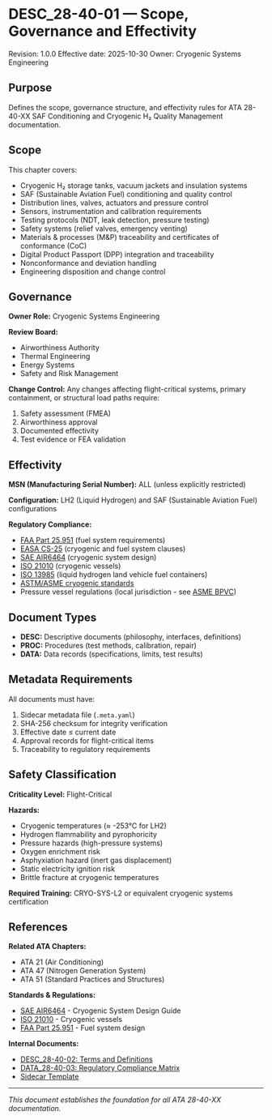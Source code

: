 # DESC_28-40-01 — Scope, Governance and Effectivity

Revision: 1.0.0
Effective date: 2025-10-30
Owner: Cryogenic Systems Engineering

## Purpose

Defines the scope, governance structure, and effectivity rules for ATA 28-40-XX SAF Conditioning and Cryogenic H₂ Quality Management documentation.

## Scope

This chapter covers:
- Cryogenic H₂ storage tanks, vacuum jackets and insulation systems
- SAF (Sustainable Aviation Fuel) conditioning and quality control
- Distribution lines, valves, actuators and pressure control
- Sensors, instrumentation and calibration requirements
- Testing protocols (NDT, leak detection, pressure testing)
- Safety systems (relief valves, emergency venting)
- Materials & processes (M&P) traceability and certificates of conformance (CoC)
- Digital Product Passport (DPP) integration and traceability
- Nonconformance and deviation handling
- Engineering disposition and change control

## Governance

**Owner Role:** Cryogenic Systems Engineering

**Review Board:**
- Airworthiness Authority
- Thermal Engineering
- Energy Systems
- Safety and Risk Management

**Change Control:**
Any changes affecting flight-critical systems, primary containment, or structural load paths require:
1. Safety assessment (FMEA)
2. Airworthiness approval
3. Documented effectivity
4. Test evidence or FEA validation

## Effectivity

**MSN (Manufacturing Serial Number):** ALL (unless explicitly restricted)

**Configuration:** LH2 (Liquid Hydrogen) and SAF (Sustainable Aviation Fuel) configurations

**Regulatory Compliance:**
- [FAA Part 25.951](https://www.ecfr.gov/current/title-14/chapter-I/subchapter-C/part-25/subpart-E/section-25.951) (fuel system requirements)
- [EASA CS-25](https://www.easa.europa.eu/document-library/certification-specifications/cs-25-amendment-27) (cryogenic and fuel system clauses)
- [SAE AIR6464](https://www.sae.org/standards/content/air6464/) (cryogenic system design)
- [ISO 21010](https://www.iso.org/standard/69653.html) (cryogenic vessels)
- [ISO 13985](https://www.iso.org/standard/69997.html) (liquid hydrogen land vehicle fuel containers)
- [ASTM/ASME cryogenic standards](https://www.astm.org/products-services/standards-and-publications/standards/cryogenics-standards.html)
- Pressure vessel regulations (local jurisdiction - see [ASME BPVC](https://www.asme.org/codes-standards/find-codes-standards/bpvc-viii-1-bpvc-section-viii-rules-construction-pressure-vessels-division-1))

## Document Types

- **DESC:** Descriptive documents (philosophy, interfaces, definitions)
- **PROC:** Procedures (test methods, calibration, repair)
- **DATA:** Data records (specifications, limits, test results)

## Metadata Requirements

All documents must have:
1. Sidecar metadata file (`.meta.yaml`)
2. SHA-256 checksum for integrity verification
3. Effective date ≤ current date
4. Approval records for flight-critical items
5. Traceability to regulatory requirements

## Safety Classification

**Criticality Level:** Flight-Critical

**Hazards:**
- Cryogenic temperatures (≈ -253°C for LH2)
- Hydrogen flammability and pyrophoricity
- Pressure hazards (high-pressure systems)
- Oxygen enrichment risk
- Asphyxiation hazard (inert gas displacement)
- Static electricity ignition risk
- Brittle fracture at cryogenic temperatures

**Required Training:** CRYO-SYS-L2 or equivalent cryogenic systems certification

## References

**Related ATA Chapters:**
- ATA 21 (Air Conditioning)
- ATA 47 (Nitrogen Generation System)
- ATA 51 (Standard Practices and Structures)

**Standards & Regulations:**
- [SAE AIR6464](https://www.sae.org/standards/content/air6464/) - Cryogenic System Design Guide
- [ISO 21010](https://www.iso.org/standard/69653.html) - Cryogenic vessels
- [FAA Part 25.951](https://www.ecfr.gov/current/title-14/chapter-I/subchapter-C/part-25/subpart-E/section-25.951) - Fuel system design

**Internal Documents:**
- [DESC_28-40-02: Terms and Definitions](DESC_28-40-02_Terms-And-Definitions.md)
- [DATA_28-40-03: Regulatory Compliance Matrix](DATA_28-40-03_Regulatory-Compliance-Matrix.csv)
- [Sidecar Template](../11-SIDE-CAR_META/templates/document.meta.yaml)

---

*This document establishes the foundation for all ATA 28-40-XX documentation.*
